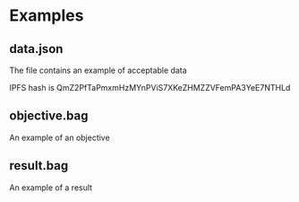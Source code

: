 # Examples

## data.json

The file contains an example of acceptable data

IPFS hash is QmZ2PfTaPmxmHzMYnPViS7XKeZHMZZVFemPA3YeE7NTHLd

## objective.bag

An example of an objective

## result.bag

An example of a result
